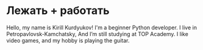 # Лежать + работать
Hello, my name is Kirill Kurdyukov!
I'm a beginner Python developer.
I live in Petropavlovsk-Kamchatsky,
And I’m still studying at TOP Academy.
I like video games,
and my hobby is playing the guitar.
